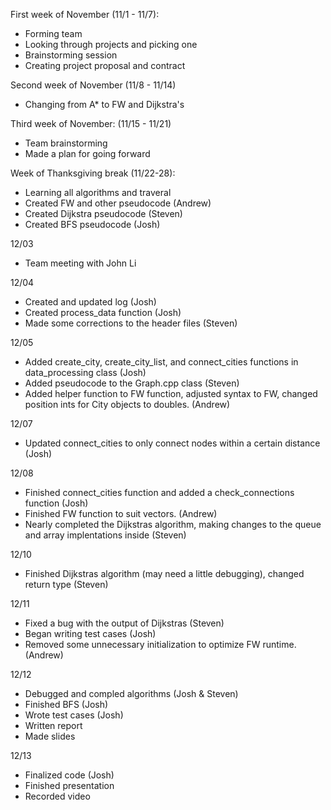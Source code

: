 First week of November (11/1 - 11/7):
- Forming team
- Looking through projects and picking one
- Brainstorming session
- Creating project proposal and contract

Second week of November (11/8 - 11/14)
- Changing from A* to FW and Dijkstra's

Third week of November: (11/15 - 11/21)
- Team brainstorming
- Made a plan for going forward

Week of Thanksgiving break (11/22-28):
- Learning all algorithms and traveral
- Created FW and other pseudocode (Andrew)
- Created Dijkstra pseudocode (Steven)
- Created BFS pseudocode (Josh)

12/03
- Team meeting with John Li

12/04
- Created and updated log (Josh)
- Created process_data function (Josh)
- Made some corrections to the header files (Steven)

12/05
- Added create_city, create_city_list, and connect_cities functions in data_processing class (Josh)
- Added pseudocode to the Graph.cpp class (Steven)
- Added helper function to FW function, adjusted syntax to FW, changed position ints for City objects to doubles. (Andrew)

12/07
- Updated connect_cities to only connect nodes within a certain distance (Josh)

12/08
- Finished connect_cities function and added a check_connections function (Josh)
- Finished FW function to suit vectors. (Andrew)
- Nearly completed the Dijkstras algorithm, making changes to the queue and array implentations inside (Steven)

12/10
- Finished Dijkstras algorithm (may need a little debugging), changed return type (Steven)

12/11
- Fixed a bug with the output of Dijkstras (Steven)
- Began writing test cases (Josh)
- Removed some unnecessary initialization to optimize FW runtime. (Andrew)

12/12
- Debugged and compled algorithms (Josh & Steven)
- Finished BFS  (Josh)
- Wrote test cases (Josh)
- Written report
- Made slides

12/13
- Finalized code (Josh)
- Finished presentation
- Recorded video
